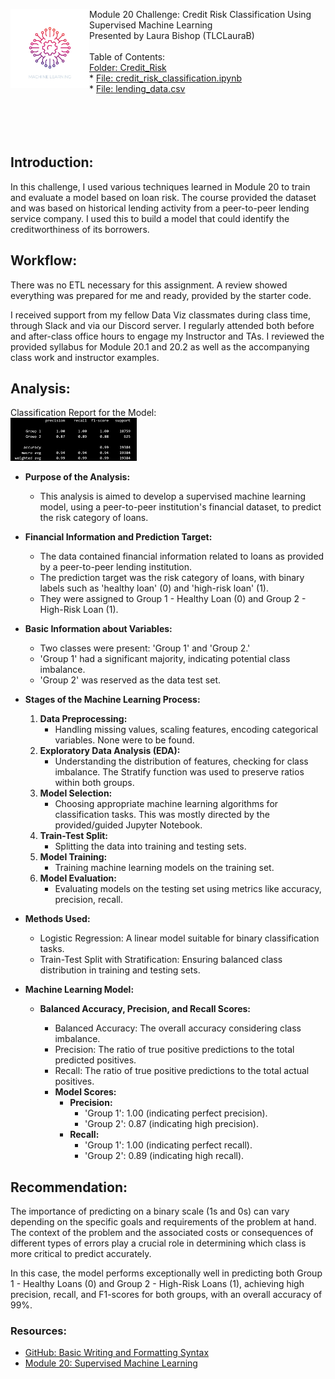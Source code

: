 <img src="https://github.com/TLCLauraB/credit-risk-classification/blob/main/img/machine-learning-icon-linear-vector-pink-sm.jpg" alt="Vector conceptual art of a brain with computer wires done in a pink and purple motif." width=25% align=left>Module 20 Challenge: Credit Risk Classification Using Supervised Machine Learning <br/>
Presented by Laura Bishop (TLCLauraB)<br/><br/>
Table of Contents:<br/>
[Folder: Credit_Risk](https://github.com/TLCLauraB/credit-risk-classification/tree/main/Credit_Risk)<br/>
    * [File: credit_risk_classification.ipynb](https://github.com/TLCLauraB/credit-risk-classification/blob/main/Credit_Risk/credit_risk_classification.ipynb)<br/>
    * [File: lending_data.csv](https://github.com/TLCLauraB/credit-risk-classification/blob/main/Credit_Risk/lending_data.csv)
<br/>
<br/>
<br/>
<br/>
<br/>
## Introduction: 
In this challenge, I used various techniques learned in Module 20 to train and evaluate a model based on loan risk. The course provided the dataset and was based on historical lending activity from a peer-to-peer lending service company. I used this to build a model that could identify the creditworthiness of its borrowers. 

## Workflow:
There was no ETL necessary for this assignment. A review showed everything was prepared for me and ready, provided by the starter code.

I received support from my fellow Data Viz classmates during class time, through Slack and via our Discord server. I regularly attended both before and after-class office hours to engage my Instructor and TAs. I reviewed the provided syllabus for Module 20.1 and 20.2 as well as the accompanying class work and instructor examples.

## Analysis:
Classification Report for the Model:<br/>
<img src="https://github.com/TLCLauraB/credit-risk-classification/blob/main/img/classification_report-results.png" alt="Classification report for the model." width=40%>

- **Purpose of the Analysis:**
  - This analysis is aimed to develop a supervised machine learning model, using a peer-to-peer institution's financial dataset, to predict the risk category of loans.

- **Financial Information and Prediction Target:**
  - The data contained financial information related to loans as provided by a peer-to-peer lending institution.
  - The prediction target was the risk category of loans, with binary labels such as 'healthy loan' (0) and 'high-risk loan' (1).
  - They were assigned to Group 1 - Healthy Loan (0) and Group 2 - High-Risk Loan (1).

- **Basic Information about Variables:**
  - Two classes were present: 'Group 1' and 'Group 2.'
  - 'Group 1' had a significant majority, indicating potential class imbalance.
  - 'Group 2' was reserved as the data test set.

- **Stages of the Machine Learning Process:**
  1. **Data Preprocessing:**
     - Handling missing values, scaling features, encoding categorical variables. None were to be found.
  2. **Exploratory Data Analysis (EDA):**
     - Understanding the distribution of features, checking for class imbalance. The Stratify function was used to preserve ratios within both groups.
  3. **Model Selection:**
     - Choosing appropriate machine learning algorithms for classification tasks. This was mostly directed by the provided/guided Jupyter Notebook.
  4. **Train-Test Split:**
     - Splitting the data into training and testing sets.
  5. **Model Training:**
     - Training machine learning models on the training set.
  6. **Model Evaluation:**
     - Evaluating models on the testing set using metrics like accuracy, precision, recall.

- **Methods Used:**
  - Logistic Regression: A linear model suitable for binary classification tasks.
  - Train-Test Split with Stratification: Ensuring balanced class distribution in training and testing sets.

- **Machine Learning Model:**
   - **Balanced Accuracy, Precision, and Recall Scores:**
     * Balanced Accuracy: The overall accuracy considering class imbalance.
     * Precision: The ratio of true positive predictions to the total predicted positives.
     * Recall: The ratio of true positive predictions to the total actual positives.

     - **Model Scores:**
       * **Precision:**
         - 'Group 1': 1.00 (indicating perfect precision).
         - 'Group 2': 0.87 (indicating high precision).
       * **Recall:**
         - 'Group 1': 1.00 (indicating perfect recall).
         - 'Group 2': 0.89 (indicating high recall).

## Recommendation:
The importance of predicting on a binary scale (1s and 0s) can vary depending on the specific goals and requirements of the problem at hand. The context of the problem and the associated costs or consequences of different types of errors play a crucial role in determining which class is more critical to predict accurately.

In this case, the model performs exceptionally well in predicting both Group 1 - Healthy Loans (0)  and Group 2 - High-Risk Loans (1), achieving high precision, recall, and F1-scores for both groups, with an overall accuracy of 99%.

### Resources:
   * [GitHub: Basic Writing and Formatting Syntax](https://docs.github.com/en/get-started/writing-on-github/getting-started-with-writing-and-formatting-on-github/basic-writing-and-formatting-syntax)
   * [Module 20: Supervised Machine Learning](https://bootcampspot.instructure.com/courses/3876/pages/20-supervised-machine-learning?module_item_id=1018544)

